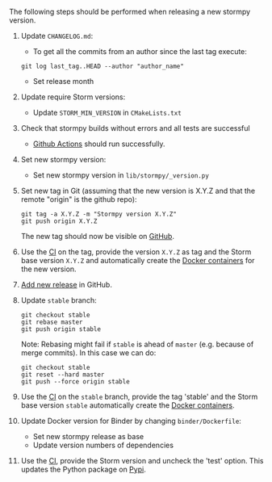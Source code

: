 The following steps should be performed when releasing a new stormpy version.

1. Update `CHANGELOG.md`:
   * To get all the commits from an author since the last tag execute:
   ```console
   git log last_tag..HEAD --author "author_name"
   ```
   * Set release month

2. Update require Storm versions:
   * Update `STORM_MIN_VERSION` in `CMakeLists.txt`

3. Check that stormpy builds without errors and all tests are successful
   * [Github Actions](https://github.com/moves-rwth/stormpy/actions) should run successfully.

4. Set new stormpy version:
   * Set new stormpy version in `lib/stormpy/_version.py`

5. Set new tag in Git (assuming that the new version is X.Y.Z and that the remote "origin" is the github repo):
   ```console
   git tag -a X.Y.Z -m "Stormpy version X.Y.Z"
   git push origin X.Y.Z
   ```
   The new tag should now be visible on [GitHub](https://github.com/moves-rwth/stormpy/tags).

6. Use the [CI](https://github.com/moves-rwth/stormpy/actions/workflows/release_docker.yml) on the tag, provide the version `X.Y.Z` as tag and the Storm base version `X.Y.Z` and automatically create the [Docker containers](https://hub.docker.com/r/movesrwth/stormpy) for the new version.

7. [Add new release](https://github.com/moves-rwth/stormpy/releases/new) in GitHub.

8. Update `stable` branch:

   ```console
   git checkout stable
   git rebase master
   git push origin stable
   ```
   Note: Rebasing might fail if `stable` is ahead of `master` (e.g. because of merge commits). In this case we can do:
    ```console
   git checkout stable
   git reset --hard master
   git push --force origin stable
   ```

9. Use the [CI](https://github.com/moves-rwth/stormpy/actions/workflows/release_docker.yml) on the `stable` branch, provide the tag 'stable' and the Storm base version `stable` automatically create the [Docker containers](https://hub.docker.com/r/movesrwth/stormpy).

10. Update Docker version for Binder by changing `binder/Dockerfile`:
    * Set new stormpy release as base
    * Update version numbers of dependencies

11. Use the [CI](https://github.com/moves-rwth/stormpy/actions/workflows/wheelpypi.yml), provide the Storm version and uncheck the 'test' option. This updates the Python package on [Pypi](https://pypi.org/project/stormpy/).
